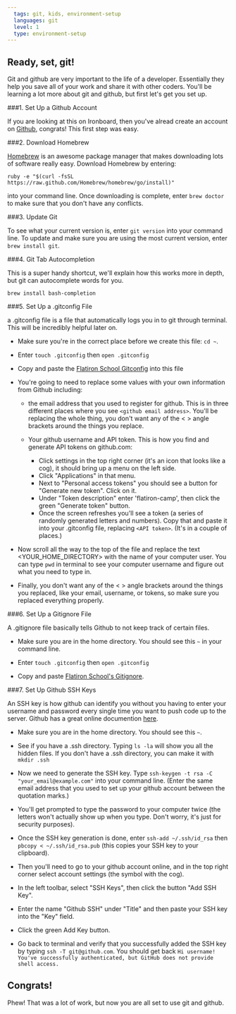 ```yaml
---
  tags: git, kids, environment-setup 
  languages: git
  level: 1
  type: environment-setup 
---
```


## Ready, set, git!

Git and github are very important to the life of a developer. Essentially they help you save all of your work and share it with other coders. You'll be learning a lot more about git and github, but first let's get you set up.

###1. Set Up a Github Account

If you are looking at this on Ironboard, then you've alread create an account on [Github](github.com), congrats! This first step was easy. 

###2. Download Homebrew

[Homebrew](http://brew.sh/.) is an awesome package manager that makes downloading lots of software really easy. Download Homebrew by entering:

`ruby -e "$(curl -fsSL https://raw.github.com/Homebrew/homebrew/go/install)"`

into your command line. Once downloading is complete, enter `brew doctor` to make sure that you don't have any conflicts.

###3. Update Git

To see what your current version is, enter `git version` into your command line. To update and make sure you are using the most current version, enter `brew install git`.

###4. Git Tab Autocompletion

This is a super handy shortcut, we'll explain how this works more in depth, but git can autocomplete words for you.

`brew install bash-completion`

###5. Set Up a .gitconfig File

a .gitconfig file is a file that automatically logs you in to git through terminal. This will be incredibly helpful later on. 

* Make sure you're in the correct place before we create this file: `cd ~`.

* Enter `touch .gitconfig` then `open .gitconfig` 

* Copy and paste the [Flatiron School Gitconfig](https://github.com/flatiron-school/dotfiles/blob/master/gitconfig) into this file

* You're going to need to replace some values with your own information from Github including:

  * the email address that you used to register for github. This is in three different places where you see `<github email address>`. You'll be replacing the whole thing, you don't want any of the < > angle brackets around the things you replace.

  * Your github username and API token. This is how you find and generate API tokens on github.com:

    * Click settings in the top right corner (it's an icon that looks like a cog), it should bring up a menu on the left side. 
    * Click "Applications" in that menu.
    * Next to "Personal access tokens" you should see a button for "Generate new token". Click on it. 
    * Under "Token description" enter 'flatiron-camp', then click the green "Generate token" button. 
    * Once the screen refreshes you'll see a token (a series of randomly generated letters and numbers). Copy that and paste it into your .gitconfig file, replacing `<API token>`. (It's in a couple of places.) 

* Now scroll all the way to the top of the file and replace the text <YOUR_HOME_DIRECTORY> with the name of your computer user. You can type `pwd` in terminal to see your computer username and figure out what you need to type in.

* Finally, you don't want any of the < > angle brackets around the things you replaced, like your email, username, or tokens, so make sure you replaced everything properly.

###6. Set Up a Gitignore File

A .gitignore file basically tells Github to not keep track of certain files.

* Make sure you are in the home directory. You should see this `~` in your command line. 

* Enter `touch .gitconfig` then `open .gitconfig`

* Copy and paste [Flatiron School's Gitignore](https://github.com/flatiron-school/dotfiles/blob/master/gitignore).

###7. Set Up Github SSH Keys

An SSH key is how github can identify you without you having to enter your username and password every single time you want to push code up to the server. Github has a great online documention [here](https://help.github.com/articles/generating-ssh-keys).

* Make sure you are in the home directory. You should see this `~`. 

* See if you have a .ssh directory. Typing `ls -la` will show you all the hidden files. If you don't have a .ssh directory, you can make it with `mkdir .ssh`

* Now we need to generate the SSH key. Type `ssh-keygen -t rsa -C "your_email@example.com"` into your command line. (Enter the same email address that you used to set up your github account between the quotation marks.)

* You'll get prompted to type the password to your computer twice (the letters won't actually show up when you type. Don't worry, it's just for security purposes).

* Once the SSH key generation is done, enter `ssh-add ~/.ssh/id_rsa` then `pbcopy < ~/.ssh/id_rsa.pub` (this copies your SSH key to your clipboard).

* Then you'll need to go to your github account online, and in the top right corner select account settings (the symbol with the cog). 

* In the left toolbar, select "SSH Keys", then click the button "Add SSH Key".

* Enter the name "Github SSH" under "Title" and then paste your SSH key into the "Key" field. 

* Click the green Add Key button.

* Go back to terminal and verify that you successfully added the SSH key by typing `ssh -T git@github.com`. You should get back `Hi username! You've successfully authenticated, but GitHub does not provide shell access.`

## Congrats! 

Phew! That was a lot of work, but now you are all set to use git and github.